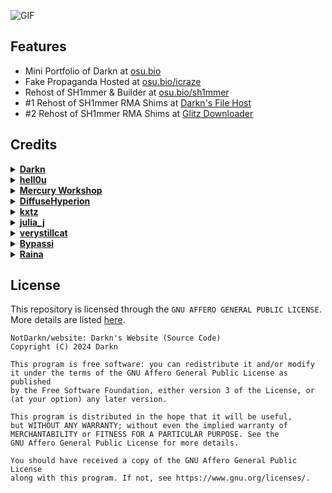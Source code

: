![GIF](https://github.com/NotDarkn/website/assets/73033672/4edfb3fe-c1dd-4a47-bba0-a52ad9cc7ddc)

## Features
<ul>
  <li>Mini Portfolio of Darkn at <a href="https://osu.bio">osu.bio</a></li>
  <li>Fake Propaganda Hosted at <a href="https://osu.bio/icraze">osu.bio/icraze</a></li>
  <li>Rehost of SH1mmer & Builder at <a href="https://osu.bio/sh1mmer">osu.bio/sh1mmer</a></li>
  <li>#1 Rehost of SH1mmer RMA Shims at <a href="https://dl.osu.bio">Darkn's File Host</a></li>
  <li>#2 Rehost of SH1mmer RMA Shims at <a href="https://osu.bio/sh1mmer/downloader">Glitz Downloader</a></li>
</ul>

## Credits
<details>
  <summary><a href="https://discord.com/users/829745505784692776"><b>Darkn</b></a></summary>
  <ul>
    <li>Creator of <a href="https://osu.bio">osu.bio</a></li>
    <li>Creator of <a href="https://icrazeis.gay">icrazeis.gay</a> (Domain expired)</li>
  </ul>
</details>

<details>
  <summary><a href="https://discord.com/users/836279485984538634"><b>hell0u</b></a></summary>
  <ul>
    <li>Converted many parts of the site to Astro</li>
    <li>Improved many parts of the website code</li>
  </ul>
</details>

<details>
  <summary><a href="https://mercurywork.shop"><b>Mercury Workshop</b></a></summary>
  <ul>
    <li>Owners of <a href="https://sh1mmer.me">sh1mmer.me</a></li>
    <li>Provided some of the RMA shims for <a href="https://dl.osu.bio">Darkn's File Host</a></li>
  </ul>
</details>

<details>
  <summary><a href="https://github.com/DiffuseHyperion"><b>DiffuseHyperion</b></a></summary>
  <ul>
    <li>Providing another mirror to <a href="https://osu.bio/sh1mmer/downloader">Glitz Downloader</a></li>
    <li>Provided many of the prebuilt shims for <a href="https://dl.osu.bio">Darkn's File Host</a></li>
  </ul>
</details>

<details>
  <summary><a href="https://kxtz.femboy.vip/"><b>kxtz</b></a></summary>
  <ul>
    <li>Providing another mirror to <a href="https://osu.bio/sh1mmer/downloader">Glitz Downloader</a></li>
    <li>Allowing me to take CSS & design reference from their <a href="https://kxtz.femboy.vip">website</a></li>
  </ul>
</details>

<details>
  <summary><a href="https://discord.com/users/1039648022084202516"><b>julia_j</b></a></summary>
  <ul>
    <li>Providing many of the RMA shims that are being hosted on <a href="https://dl.osu.bio">Darkn's File Host</a></li>
    <li>Allowing people like <a href="https://discord.com/users/829745505784692776">me</a> to rehost <a href="https://osu.bio/sh1mmer/downloader">Glitz Downloader</a></li>
  </ul>
</details>

<details>
  <summary><a href="https://e-z.bio/cortex"><b>verystillcat</b></a></summary>
  <ul>
    <li>Fixing multiple typos & providing small changes to the README</li>
    <li>Adding minor but helpful fixes to pages such as the <a href="https://osu.bio">main page</a></li>
  </ul>
</details>

<details>
  <summary><a href="https://bypassi.com"><b>Bypassi</b></a></summary>
  <ul>
    <li>Providing screenshots for <a href="https://osu.bio/sh1mmer/unpatch">Unpatch</a> and <a href="https://osu.bio/sh1mmer/unfog">Unfog</a></li>
  </ul>
</details>

<details>
  <summary><a href="https://discord.com/users/716417518197014538"><b>Raina</b></a></summary>
  <ul>
    <li>Adding contributions to <a href="https://osu.bio/sh1mmer/files/kiosk.txt">Kiosk.txt</a></li>
  </ul>
</details>
 
## License
This repository is licensed through the `GNU AFFERO GENERAL PUBLIC LICENSE`. More details are listed [here](https://github.com/NotDarkn/website/blob/main/LICENSE). 

```
NotDarkn/website: Darkn's Website (Source Code)
Copyright (C) 2024 Darkn

This program is free software: you can redistribute it and/or modify
it under the terms of the GNU Affero General Public License as published
by the Free Software Foundation, either version 3 of the License, or
(at your option) any later version.

This program is distributed in the hope that it will be useful,
but WITHOUT ANY WARRANTY; without even the implied warranty of
MERCHANTABILITY or FITNESS FOR A PARTICULAR PURPOSE. See the
GNU Affero General Public License for more details.

You should have received a copy of the GNU Affero General Public License
along with this program. If not, see https://www.gnu.org/licenses/.
```
